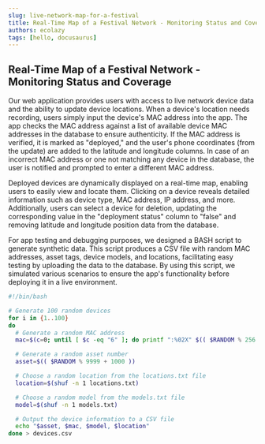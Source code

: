 ```yaml
---
slug: live-network-map-for-a-festival
title: Real-Time Map of a Festival Network - Monitoring Status and Coverage
authors: ecolazy
tags: [hello, docusaurus]
---
```


## Real-Time Map of a Festival Network - Monitoring Status and Coverage

Our web application provides users with access to live network device data and the ability to update device locations. When a device's location needs recording, users simply input the device's MAC address into the app. The app checks the MAC address against a list of available device MAC addresses in the database to ensure authenticity. If the MAC address is verified, it is marked as "deployed," and the user's phone coordinates (from the update) are added to the latitude and longitude columns. In case of an incorrect MAC address or one not matching any device in the database, the user is notified and prompted to enter a different MAC address.

Deployed devices are dynamically displayed on a real-time map, enabling users to easily view and locate them. Clicking on a device reveals detailed information such as device type, MAC address, IP address, and more. Additionally, users can select a device for deletion, updating the corresponding value in the "deployment status" column to "false" and removing latitude and longitude position data from the database.

For app testing and debugging purposes, we designed a BASH script to generate synthetic data. This script produces a CSV file with random MAC addresses, asset tags, device models, and locations, facilitating easy testing by uploading the data to the database. By using this script, we simulated various scenarios to ensure the app's functionality before deploying it in a live environment.





``` bash
#!/bin/bash

# Generate 100 random devices
for i in {1..100}
do
  # Generate a random MAC address
  mac=$(c=0; until [ $c -eq "6" ]; do printf ":%02X" $(( $RANDOM % 256 )); let c=c+1; done | sed s/://)

  # Generate a random asset number
  asset=$(( $RANDOM % 9999 + 1000 ))

  # Choose a random location from the locations.txt file
  location=$(shuf -n 1 locations.txt)

  # Choose a random model from the models.txt file
  model=$(shuf -n 1 models.txt)

  # Output the device information to a CSV file
  echo "$asset, $mac, $model, $location"
done > devices.csv
```


